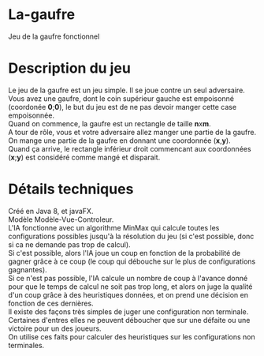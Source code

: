 # La-gaufre
Jeu de la gaufre fonctionnel

# Description du jeu
Le jeu de la gaufre est un jeu simple.  Il se joue contre un seul adversaire.  
Vous avez une gaufre, dont le coin supérieur gauche est empoisonné (coordonée **0**;**0**), le but du jeu est de ne pas devoir manger cette case empoisonnée.  
Quand on commence, la gaufre est un rectangle de taille **n**x**m**.  
A tour de rôle, vous et votre adversaire allez manger une partie de la gaufre.  
On mange une partie de la gaufre en donnant une coordonnée (**x**,**y**).  
Quand ça arrive, le rectangle inférieur droit commencant aux coordonnées (**x**;**y**) est considéré comme mangé et disparait.  

# Détails techniques

Créé en Java 8, et javaFX.  
Modèle Modèle-Vue-Controleur.  
L'IA fonctionne avec un algorithme MinMax qui calcule toutes les configurations possibles jusqu'à la résolution du jeu (si c'est possible, donc si ca ne demande pas trop de calcul).  
Si c'est possible, alors l'IA joue un coup en fonction de la probabilité de gagner grâce à ce coup (le coup qui débouche sur le plus de configurations gagnantes).  
Si ce n'est pas possible, l'IA calcule un nombre de coup à l'avance donné pour que le temps de calcul ne soit pas trop long, et alors on juge la qualité d'un coup grâce à des heuristiques données, et on prend une décision en fonction de ces dernières.  
Il existe des façons très simples de juger une configuration non terminale.  
Certaines d'entres elles ne peuvent déboucher que sur une défaite ou une victoire pour un des joueurs.  
On utilise ces faits pour calculer des heuristiques sur les configurations non terminales.
